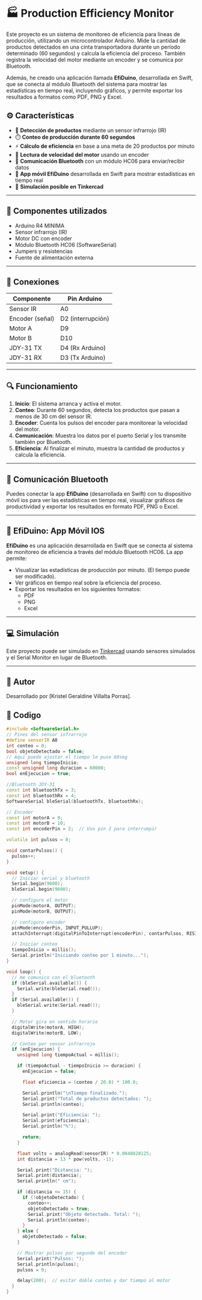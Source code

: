 # 🏭 Production Efficiency Monitor

Este proyecto es un sistema de monitoreo de eficiencia para líneas de producción, utilizando un microcontrolador Arduino. Mide la cantidad de productos detectados en una cinta transportadora durante un período determinado (60 segundos) y calcula la eficiencia del proceso. También registra la velocidad del motor mediante un encoder y se comunica por Bluetooth.

Además, he creado una aplicación llamada **EfiDuino**, desarrollada en Swift, que se conecta al módulo Bluetooth del sistema para mostrar las estadísticas en tiempo real, incluyendo gráficos, y permite exportar los resultados a formatos como PDF, PNG y Excel.

## ⚙️ Características

- 🚥 **Detección de productos** mediante un sensor infrarrojo (IR)
- ⏱️ **Conteo de producción durante 60 segundos**
- ⚡ **Cálculo de eficiencia** en base a una meta de 20 productos por minuto
- 🔄 **Lectura de velocidad del motor** usando un encoder
- 📶 **Comunicación Bluetooth** con un módulo HC06 para enviar/recibir datos
- 📱 **App móvil EfiDuino** desarrollada en Swift para mostrar estadísticas en tiempo real
- 🧠 **Simulación posible en Tinkercad**

---

## 🧰 Componentes utilizados

- Arduino R4 MINIMA
- Sensor infrarrojo (IR)
- Motor DC con encoder
- Módulo Bluetooth HC06 (SoftwareSerial)
- Jumpers y resistencias
- Fuente de alimentación externa 

---

## 🔌 Conexiones

| Componente           | Pin Arduino     |
|----------------------|-----------------|
| Sensor IR            | A0              |
| Encoder (señal)      | D2 (interrupción) |
| Motor A              | D9              |
| Motor B              | D10             |
| JDY-31 TX            | D4 (Rx Arduino) |
| JDY-31 RX            | D3 (Tx Arduino) |

---

## 🔍 Funcionamiento

1. **Inicio**: El sistema arranca y activa el motor.
2. **Conteo**: Durante 60 segundos, detecta los productos que pasan a menos de 30 cm del sensor IR.
3. **Encoder**: Cuenta los pulsos del encoder para monitorear la velocidad del motor.
4. **Comunicación**: Muestra los datos por el puerto Serial y los transmite también por Bluetooth.
5. **Eficiencia**: Al finalizar el minuto, muestra la cantidad de productos y calcula la eficiencia. 


---

## 📡 Comunicación Bluetooth

Puedes conectar la app **EfiDuino** (desarrollada en Swift) con tu dispositivo móvil ios para ver las estadísticas en tiempo real, visualizar gráficos de productividad y exportar los resultados en formato PDF, PNG o Excel.

---

## 📱 EfiDuino: App Móvil IOS

**EfiDuino** es una aplicación desarrollada en Swift que se conecta al sistema de monitoreo de eficiencia a través del módulo Bluetooth HC06. La app permite:

- Visualizar las estadísticas de producción por minuto. (El tiempo puede ser modificado).
- Ver gráficos en tiempo real sobre la eficiencia del proceso.
- Exportar los resultados en los siguientes formatos:
  - PDF
  - PNG
  - Excel

---

## 💻 Simulación

Este proyecto puede ser simulado en [Tinkercad](https://www.tinkercad.com) usando sensores simulados y el Serial Monitor en lugar de Bluetooth.

---

## 🤖 Autor

Desarrollado por [Kristel Geraldine Villalta Porras].

## 📝 Codigo
```cpp
#include <SoftwareSerial.h>
// Pines del sensor infrarrojo 
#define sensorIR A0
int conteo = 0;
bool objetoDetectado = false;
// Aqui puedo ajustar el tiempo le puse 60seg
unsigned long tiempoInicio;
const unsigned long duracion = 60000;
bool enEjecucion = true;

//Bluetooth JDY-31
const int bluetoothTx = 3;
const int bluetoothRx = 4;
SoftwareSerial bleSerial(bluetoothTx, bluetoothRx);

// Encoder
const int motorA = 9;
const int motorB = 10;
const int encoderPin = 2;  // Uso pin 2 para interrumpir

volatile int pulsos = 0;

void contarPulsos() {
  pulsos++;
}

void setup() {
  // Iniciar serial y bluetooth
  Serial.begin(9600);
  bleSerial.begin(9600);

  // configuro el motor
  pinMode(motorA, OUTPUT);
  pinMode(motorB, OUTPUT);

  // configuro encoder
  pinMode(encoderPin, INPUT_PULLUP);
  attachInterrupt(digitalPinToInterrupt(encoderPin), contarPulsos, RISING);

  // Iniciar conteo
  tiempoInicio = millis();
  Serial.println("Iniciando conteo por 1 minuto...");
}

void loop() {
  // me comunico con el bluetooth
  if (bleSerial.available()) {
    Serial.write(bleSerial.read());
  }
  if (Serial.available()) {
    bleSerial.write(Serial.read());
  }

  // Motor gira en sentido horario
  digitalWrite(motorA, HIGH);
  digitalWrite(motorB, LOW);

  // Conteo por sensor infrarrojo
  if (enEjecucion) {
    unsigned long tiempoActual = millis();

    if (tiempoActual - tiempoInicio >= duracion) {
      enEjecucion = false;

      float eficiencia = (conteo / 20.0) * 100.0;

      Serial.println("\nTiempo finalizado.");
      Serial.print("Total de productos detectados: ");
      Serial.println(conteo);

      Serial.print("Eficiencia: ");
      Serial.print(eficiencia);
      Serial.println("%");

      return;
    }

    float volts = analogRead(sensorIR) * 0.0048828125;
    int distancia = 13 * pow(volts, -1);

    Serial.print("Distancia: ");
    Serial.print(distancia);
    Serial.println(" cm");

    if (distancia <= 15) {
      if (!objetoDetectado) {
        conteo++;
        objetoDetectado = true;
        Serial.print("Objeto detectado. Total: ");
        Serial.println(conteo);
      }
    } else {
      objetoDetectado = false;
    }

    // Mostrar pulsos por segundo del encoder
    Serial.print("Pulsos: ");
    Serial.println(pulsos);
    pulsos = 0;

    delay(200);  // evitar doble conteo y dar tiempo al motor
  }
}
